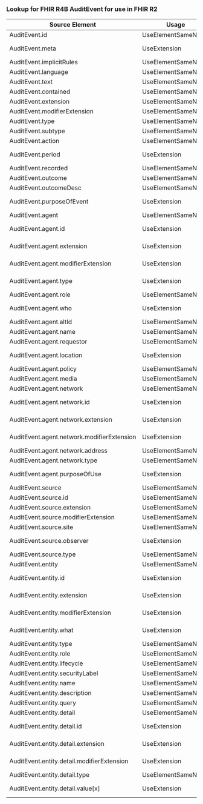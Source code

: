 ### Lookup for FHIR R4B AuditEvent for use in FHIR R2

| Source Element | Usage | Target |
| -------------- | ----- | ------ |
| AuditEvent.id | UseElementSameName | AuditEvent.id |
| AuditEvent.meta | UseExtension | http://hl7.org/fhir/4.3/StructureDefinition/extension-AuditEvent.meta |
| AuditEvent.implicitRules | UseElementSameName | AuditEvent.implicitRules |
| AuditEvent.language | UseElementSameName | AuditEvent.language |
| AuditEvent.text | UseElementSameName | AuditEvent.text |
| AuditEvent.contained | UseElementSameName | AuditEvent.contained |
| AuditEvent.extension | UseElementSameName | AuditEvent.extension |
| AuditEvent.modifierExtension | UseElementSameName | AuditEvent.modifierExtension |
| AuditEvent.type | UseElementSameName | AuditEvent.event.type |
| AuditEvent.subtype | UseElementSameName | AuditEvent.event.subtype |
| AuditEvent.action | UseElementSameName | AuditEvent.event.action |
| AuditEvent.period | UseExtension | http://hl7.org/fhir/4.3/StructureDefinition/extension-AuditEvent.period |
| AuditEvent.recorded | UseElementSameName | AuditEvent.event.dateTime |
| AuditEvent.outcome | UseElementSameName | AuditEvent.event.outcome |
| AuditEvent.outcomeDesc | UseElementSameName | AuditEvent.event.outcomeDesc |
| AuditEvent.purposeOfEvent | UseExtension | http://hl7.org/fhir/4.3/StructureDefinition/extension-AuditEvent.purposeOfEvent |
| AuditEvent.agent | UseElementSameName | AuditEvent.participant |
| AuditEvent.agent.id | UseExtension | http://hl7.org/fhir/4.3/StructureDefinition/extension-AuditEvent.agent.id |
| AuditEvent.agent.extension | UseExtension | http://hl7.org/fhir/4.3/StructureDefinition/extension-AuditEvent.agent.extension |
| AuditEvent.agent.modifierExtension | UseExtension | http://hl7.org/fhir/4.3/StructureDefinition/extension-AuditEvent.agent.modifierExtension |
| AuditEvent.agent.type | UseExtension | http://hl7.org/fhir/4.3/StructureDefinition/extension-AuditEvent.agent.type |
| AuditEvent.agent.role | UseElementSameName | AuditEvent.participant.role |
| AuditEvent.agent.who | UseExtension | http://hl7.org/fhir/4.3/StructureDefinition/extension-AuditEvent.agent.who |
| AuditEvent.agent.altId | UseElementSameName | AuditEvent.participant.altId |
| AuditEvent.agent.name | UseElementSameName | AuditEvent.participant.name |
| AuditEvent.agent.requestor | UseElementSameName | AuditEvent.participant.requestor |
| AuditEvent.agent.location | UseExtension | http://hl7.org/fhir/4.3/StructureDefinition/extension-AuditEvent.agent.location |
| AuditEvent.agent.policy | UseElementSameName | AuditEvent.participant.policy |
| AuditEvent.agent.media | UseElementSameName | AuditEvent.participant.media |
| AuditEvent.agent.network | UseElementSameName | AuditEvent.participant.network |
| AuditEvent.agent.network.id | UseExtension | http://hl7.org/fhir/4.3/StructureDefinition/extension-AuditEvent.agent.network.id |
| AuditEvent.agent.network.extension | UseExtension | http://hl7.org/fhir/4.3/StructureDefinition/extension-AuditEvent.agent.network.extension |
| AuditEvent.agent.network.modifierExtension | UseExtension | http://hl7.org/fhir/4.3/StructureDefinition/extension-AuditEvent.agent.network.modifierExtension |
| AuditEvent.agent.network.address | UseElementSameName | AuditEvent.participant.network.address |
| AuditEvent.agent.network.type | UseElementSameName | AuditEvent.participant.network.type |
| AuditEvent.agent.purposeOfUse | UseExtension | http://hl7.org/fhir/4.3/StructureDefinition/extension-AuditEvent.agent.purposeOfUse |
| AuditEvent.source | UseElementSameName | AuditEvent.source |
| AuditEvent.source.id | UseElementSameName | AuditEvent.source.id |
| AuditEvent.source.extension | UseElementSameName | AuditEvent.source.extension |
| AuditEvent.source.modifierExtension | UseElementSameName | AuditEvent.source.modifierExtension |
| AuditEvent.source.site | UseElementSameName | AuditEvent.source.site |
| AuditEvent.source.observer | UseExtension | http://hl7.org/fhir/4.3/StructureDefinition/extension-AuditEvent.source.observer |
| AuditEvent.source.type | UseElementSameName | AuditEvent.source.type |
| AuditEvent.entity | UseElementSameName | AuditEvent.object |
| AuditEvent.entity.id | UseExtension | http://hl7.org/fhir/4.3/StructureDefinition/extension-AuditEvent.entity.id |
| AuditEvent.entity.extension | UseExtension | http://hl7.org/fhir/4.3/StructureDefinition/extension-AuditEvent.entity.extension |
| AuditEvent.entity.modifierExtension | UseExtension | http://hl7.org/fhir/4.3/StructureDefinition/extension-AuditEvent.entity.modifierExtension |
| AuditEvent.entity.what | UseExtension | http://hl7.org/fhir/4.3/StructureDefinition/extension-AuditEvent.entity.what |
| AuditEvent.entity.type | UseElementSameName | AuditEvent.object.type |
| AuditEvent.entity.role | UseElementSameName | AuditEvent.object.role |
| AuditEvent.entity.lifecycle | UseElementSameName | AuditEvent.object.lifecycle |
| AuditEvent.entity.securityLabel | UseElementSameName | AuditEvent.object.securityLabel |
| AuditEvent.entity.name | UseElementSameName | AuditEvent.object.name |
| AuditEvent.entity.description | UseElementSameName | AuditEvent.object.description |
| AuditEvent.entity.query | UseElementSameName | AuditEvent.object.query |
| AuditEvent.entity.detail | UseElementSameName | AuditEvent.object.detail |
| AuditEvent.entity.detail.id | UseExtension | http://hl7.org/fhir/4.3/StructureDefinition/extension-AuditEvent.entity.detail.id |
| AuditEvent.entity.detail.extension | UseExtension | http://hl7.org/fhir/4.3/StructureDefinition/extension-AuditEvent.entity.detail.extension |
| AuditEvent.entity.detail.modifierExtension | UseExtension | http://hl7.org/fhir/4.3/StructureDefinition/extension-AuditEvent.entity.detail.modifierExtension |
| AuditEvent.entity.detail.type | UseElementSameName | AuditEvent.object.detail.type |
| AuditEvent.entity.detail.value[x] | UseExtension | http://hl7.org/fhir/4.3/StructureDefinition/extension-AuditEvent.entity.detail.value |
